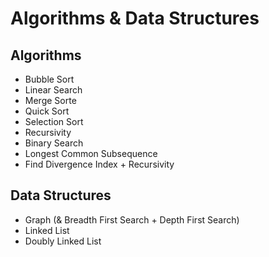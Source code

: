 # Algorithms & Data Structures

## Algorithms

-   Bubble Sort
-   Linear Search
-   Merge Sorte
-   Quick Sort
-   Selection Sort
-   Recursivity
-   Binary Search
-   Longest Common Subsequence
-   Find Divergence Index + Recursivity

## Data Structures

-   Graph (& Breadth First Search + Depth First Search)
-   Linked List
-   Doubly Linked List
